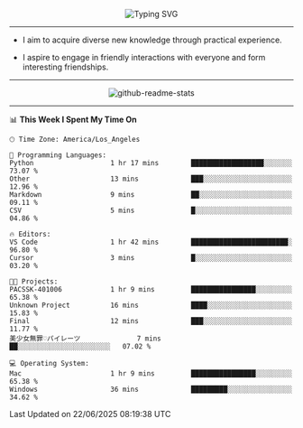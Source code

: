 <p align="center">
  <img src="https://readme-typing-svg.demolab.com?font=Fira+Code&weight=500&size=32&duration=2500&pause=1600&center=true&vCenter=true&random=false&width=1024&height=64&lines=Hi+there+%F0%9F%91%8B;I'm+delighted+you+could+make+it+here+%F0%9F%8E%89;I'm+Harry%2C+a+college+student+still+finding+my+way" alt="Typing SVG" />
</p>


---


- I aim to acquire diverse new knowledge through practical experience.

- I aspire to engage in friendly interactions with everyone and form interesting friendships.


---


<p align="center">
  <img src="https://github-readme-stats.vercel.app/api?username=Harry-Jing&show_icons=true" alt="github-readme-stats"/>
</p>


---

<!--START_SECTION:waka-->
📊 **This Week I Spent My Time On** 

```text
🕑︎ Time Zone: America/Los_Angeles

💬 Programming Languages: 
Python                   1 hr 17 mins        ██████████████████░░░░░░░   73.07 % 
Other                    13 mins             ███░░░░░░░░░░░░░░░░░░░░░░   12.96 % 
Markdown                 9 mins              ██░░░░░░░░░░░░░░░░░░░░░░░   09.11 % 
CSV                      5 mins              █░░░░░░░░░░░░░░░░░░░░░░░░   04.86 % 

🔥 Editors: 
VS Code                  1 hr 42 mins        ████████████████████████░   96.80 % 
Cursor                   3 mins              █░░░░░░░░░░░░░░░░░░░░░░░░   03.20 % 

🐱‍💻 Projects: 
PACSSK-401006            1 hr 9 mins         ████████████████░░░░░░░░░   65.38 % 
Unknown Project          16 mins             ████░░░░░░░░░░░░░░░░░░░░░   15.83 % 
Final                    12 mins             ███░░░░░░░░░░░░░░░░░░░░░░   11.77 % 
美少女無罪♡パイレーツ              7 mins              ██░░░░░░░░░░░░░░░░░░░░░░░   07.02 % 

💻 Operating System: 
Mac                      1 hr 9 mins         ████████████████░░░░░░░░░   65.38 % 
Windows                  36 mins             █████████░░░░░░░░░░░░░░░░   34.62 % 
```


 Last Updated on 22/06/2025 08:19:38 UTC
<!--END_SECTION:waka-->
